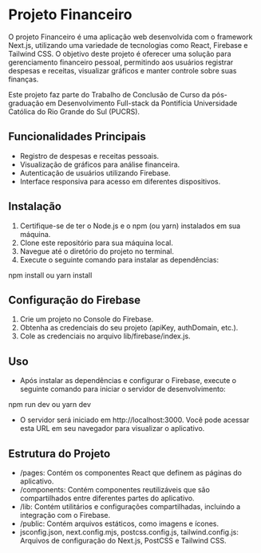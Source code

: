 # Projeto Financeiro

O projeto Financeiro é uma aplicação web desenvolvida com o framework Next.js, utilizando uma variedade de tecnologias como React, Firebase e Tailwind CSS. O objetivo deste projeto é oferecer uma solução para gerenciamento financeiro pessoal, permitindo aos usuários registrar despesas e receitas, visualizar gráficos e manter controle sobre suas finanças.

Este projeto faz parte do Trabalho de Conclusão de Curso da pós-graduação em Desenvolvimento Full-stack da Pontifícia Universidade Católica do Rio Grande do Sul (PUCRS).

## Funcionalidades Principais

* Registro de despesas e receitas pessoais.
* Visualização de gráficos para análise financeira.
* Autenticação de usuários utilizando Firebase.
* Interface responsiva para acesso em diferentes dispositivos.

## Instalação

1. Certifique-se de ter o Node.js e o npm (ou yarn) instalados em sua máquina.
2. Clone este repositório para sua máquina local.
3. Navegue até o diretório do projeto no terminal.
4. Execute o seguinte comando para instalar as dependências:

npm install
ou
yarn install

## Configuração do Firebase

1. Crie um projeto no Console do Firebase.
2. Obtenha as credenciais do seu projeto (apiKey, authDomain, etc.).
3. Cole as credenciais no arquivo lib/firebase/index.js.

## Uso

* Após instalar as dependências e configurar o Firebase, execute o seguinte comando para iniciar o servidor de desenvolvimento:

npm run dev
ou
yarn dev

* O servidor será iniciado em http://localhost:3000. Você pode acessar esta URL em seu navegador para visualizar o aplicativo.

## Estrutura do Projeto

* /pages: Contém os componentes React que definem as páginas do aplicativo.
* /components: Contém componentes reutilizáveis que são compartilhados entre diferentes partes do aplicativo.
* /lib: Contém utilitários e configurações compartilhadas, incluindo a integração com o Firebase.
* /public: Contém arquivos estáticos, como imagens e ícones.
* jsconfig.json, next.config.mjs, postcss.config.js, tailwind.config.js: Arquivos de configuração do Next.js, PostCSS e Tailwind CSS.